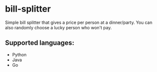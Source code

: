 # bill-splitter
Simple bill splitter that gives a price per person at a dinner/party. You can also randomly choose a lucky person who won't pay.

## Supported languages:
- Python
- Java
- Go
